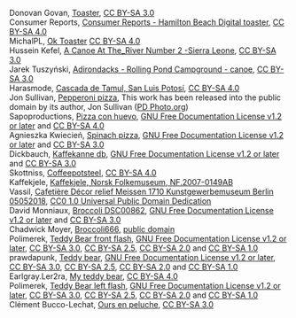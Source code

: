 Donovan Govan, [Toaster](https://commons.wikimedia.org/wiki/File:Toaster.jpg), [CC BY-SA 3.0](https://creativecommons.org/licenses/by-sa/3.0/legalcode)  
Consumer Reports, [Consumer Reports - Hamilton Beach Digital toaster](https://commons.wikimedia.org/wiki/File:Consumer_Reports_-_Hamilton_Beach_Digital_toaster.tiff), [CC BY-SA 4.0](https://creativecommons.org/licenses/by-sa/4.0/deed.en)  
MichalPL, [Ok Toaster](https://commons.wikimedia.org/wiki/File:OK._Toaster.jpg) [CC BY-SA 4.0](https://creativecommons.org/licenses/by-sa/4.0/deed.en)  
Hussein Kefel, [A Canoe At The_River Number 2 -Sierra Leone](https://commons.wikimedia.org/wiki/File:A_Canoe_At_The_River_Number_2_-_Sierra_Leone.JPG),  [CC BY-SA 3.0](https://creativecommons.org/licenses/by-sa/3.0/legalcode)  
Jarek Tuszyński, [Adirondacks - Rolling Pond Campground - canoe](https://commons.wikimedia.org/wiki/File:Adirondacks_-_Rolling_Pond_Campground_-_canoe.JPG), [CC BY-SA 3.0](https://creativecommons.org/licenses/by-sa/3.0/legalcode)  
Harasmode, [Cascada de Tamul, San Luis Potosí](https://commons.wikimedia.org/wiki/File:Cascada_de_Tamul,_San_Luis_Potos%C3%AD.jpg), [CC BY-SA 4.0](https://creativecommons.org/licenses/by-sa/4.0/deed.en)  
Jon Sullivan, [Pepperoni pizza](https://commons.wikimedia.org/wiki/File:Pepperoni_pizza.jpg), This work has been released into the public domain by its author, Jon Sullivan ([PD Photo.org](http://pdphoto.org/))  
Sapoproductions, [Pizza con huevo](https://commons.wikimedia.org/wiki/File:Pizza_con_huevo.jpg), [GNU Free Documentation License v1.2 or later](https://en.wikipedia.org/wiki/en:GNU_Free_Documentation_License) and [CC BY-SA 4.0](https://creativecommons.org/licenses/by-sa/4.0/)  
Agnieszka Kwiecień, [Spinach pizza](https://commons.wikimedia.org/wiki/File:Spinach_pizza.jpg), [GNU Free Documentation License v1.2 or later](https://en.wikipedia.org/wiki/en:GNU_Free_Documentation_License) and [CC BY-SA 3.0](https://creativecommons.org/licenses/by-sa/3.0/legalcode)  
Dickbauch, [Kaffekanne db](https://commons.wikimedia.org/wiki/File:Kaffekanne_db.jpg), [GNU Free Documentation License v1.2 or later](https://en.wikipedia.org/wiki/en:GNU_Free_Documentation_License) and [CC BY-SA 3.0](https://creativecommons.org/licenses/by-sa/3.0/legalcode)  
Skottniss, [Coffeepotsteel](https://commons.wikimedia.org/wiki/File:Coffeepotsteel.jpg), [CC BY-SA 4.0](https://creativecommons.org/licenses/by-sa/4.0/deed.en)  
Kaffekjele, [Kaffekjele, Norsk Folkemuseum, NF.2007-0149AB](https://commons.wikimedia.org/wiki/File:Kaffekjele,_Norsk_Folkemuseum,_NF.2007-0149AB.jpg)  
Vassil, [Cafetière Décor relief Meissen 1710 Kunstgewerbemuseum Berlin 05052018](https://commons.wikimedia.org/wiki/File:Cafeti%C3%A8re_D%C3%A9cor_relief_Meissen_1710_Kunstgewerbemuseum_Berlin_05052018.jpg), [CC0 1.0 Universal Public Domain Dedication](https://creativecommons.org/publicdomain/zero/1.0/deed.en)  
David Monniaux, [Broccoli DSC00862](https://commons.wikimedia.org/wiki/File:Broccoli_DSC00862.png), [GNU Free Documentation License v1.2 or later](https://en.wikipedia.org/wiki/en:GNU_Free_Documentation_License) and [CC BY-SA 3.0](https://creativecommons.org/licenses/by-sa/3.0/legalcode)  
Chadwick Moyer, [Broccoli666](https://commons.wikimedia.org/wiki/File:Broccoli666.jpg), [public domain](https://en.wikipedia.org/wiki/Public_domain)  
Polimerek, [Teddy Bear front flash](https://commons.wikimedia.org/wiki/File:Teddy_Bear_front_flash.jpg), [GNU Free Documentation License v1.2 or later](https://en.wikipedia.org/wiki/en:GNU_Free_Documentation_License), [CC BY-SA 3.0](https://creativecommons.org/licenses/by-sa/3.0/legalcode), [CC BY-SA 2.5](https://creativecommons.org/licenses/by-sa/2.5/deed.en), [CC BY-SA 2.0](https://creativecommons.org/licenses/by-sa/2.0/deed.en) and [CC BY-SA 1.0](https://creativecommons.org/licenses/by-sa/1.0/deed.en)   
prawdapunk, [Teddy bear](https://commons.wikimedia.org/wiki/File:Teddy_bear.jpg), [GNU Free Documentation License v1.2 or later](https://en.wikipedia.org/wiki/en:GNU_Free_Documentation_License), [CC BY-SA 3.0](https://creativecommons.org/licenses/by-sa/3.0/legalcode), [CC BY-SA 2.5](https://creativecommons.org/licenses/by-sa/2.5/deed.en), [CC BY-SA 2.0](https://creativecommons.org/licenses/by-sa/2.0/deed.en) and [CC BY-SA 1.0](https://creativecommons.org/licenses/by-sa/1.0/deed.en)   
Earlgray.Ler2ra, [My teddy bear](https://commons.wikimedia.org/wiki/File:My_teddy_bear.jpg),  [CC BY-SA 4.0](https://creativecommons.org/licenses/by-sa/4.0/deed.en)  
Polimerek, [Teddy Bear left flash](https://commons.wikimedia.org/wiki/File:Teddy_Bear_left_flash.jpg),  [GNU Free Documentation License v1.2 or later](https://en.wikipedia.org/wiki/en:GNU_Free_Documentation_License), [CC BY-SA 3.0](https://creativecommons.org/licenses/by-sa/3.0/legalcode), [CC BY-SA 2.5](https://creativecommons.org/licenses/by-sa/2.5/deed.en), [CC BY-SA 2.0](https://creativecommons.org/licenses/by-sa/2.0/deed.en) and [CC BY-SA 1.0](https://creativecommons.org/licenses/by-sa/1.0/deed.en)  
Clément Bucco-Lechat, [Ours en peluche](https://commons.wikimedia.org/wiki/File:Ours_en_peluche_-_15.jpg),  [CC BY-SA 3.0](https://creativecommons.org/licenses/by-sa/3.0/legalcode)  
